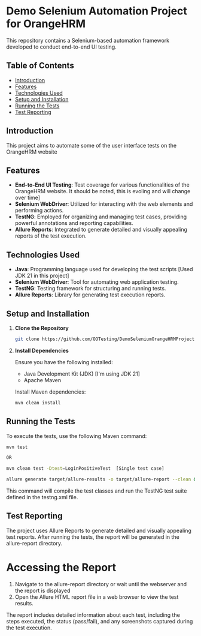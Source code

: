 # Demo Selenium Automation Project for OrangeHRM

This repository contains a Selenium-based automation framework developed to conduct end-to-end UI testing.

## Table of Contents
- [Introduction](#introduction)
- [Features](#features)
- [Technologies Used](#technologies-used)
- [Setup and Installation](#setup-and-installation)
- [Running the Tests](#running-the-tests)
- [Test Reporting](#test-reporting)



## Introduction

This project aims to automate some of the user interface tests on the OrangeHRM website 

## Features

- **End-to-End UI Testing**: Test coverage for various functionalities of the OrangeHRM website. It should be noted, this is evoling and will change over time]
- **Selenium WebDriver**: Utilized for interacting with the web elements and performing actions.
- **TestNG**: Employed for organizing and managing test cases, providing powerful annotations and reporting capabilities.
- **Allure Reports**: Integrated to generate detailed and visually appealing reports of the test execution.

## Technologies Used

- **Java**: Programming language used for developing the test scripts [Used JDK 21 in this project]
- **Selenium WebDriver**: Tool for automating web application testing.
- **TestNG**: Testing framework for structuring and running tests.
- **Allure Reports**: Library for generating test execution reports.

## Setup and Installation

1. **Clone the Repository**

   ```bash
   git clone https://github.com/OOTesting/DemoSeleniumOrangeHRMProject.git
   ```
2. **Install Dependencies**

   Ensure you have the following installed:

    - Java Development Kit (JDK) [I'm using JDK 21]
    - Apache Maven

   Install Maven dependencies:

   ```bash
   mvn clean install
   ```

## Running the Tests

To execute the tests, use the following Maven command:

```bash
mvn test

OR

mvn clean test -Dtest=LoginPositiveTest  [Single test case]
```


```bash
allure generate target/allure-results -o target/allure-report --clean && allure open target/allure-report [Run after test run]
```

This command will compile the test classes and run the TestNG test suite defined in the testng.xml file.

## Test Reporting

The project uses Allure Reports to generate detailed and visually appealing test reports. 
After running the tests, the report will be generated in the allure-report directory.

# Accessing the Report

1. Navigate to the allure-report directory or wait until the webserver and the report is displayed
2. Open the Allure HTML report file in a web browser to view the test results.

The report includes detailed information about each test, including the steps executed, the status (pass/fail), and any screenshots captured during the test execution.


